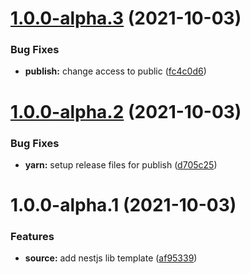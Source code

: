# [1.0.0-alpha.3](https://github.com/nestjs-shared/probot/compare/v1.0.0-alpha.2...v1.0.0-alpha.3) (2021-10-03)


### Bug Fixes

* **publish:** change access to public ([fc4c0d6](https://github.com/nestjs-shared/probot/commit/fc4c0d6796a460343c422ac6174d418d5343cafc))

# [1.0.0-alpha.2](https://github.com/nestjs-shared/probot/compare/v1.0.0-alpha.1...v1.0.0-alpha.2) (2021-10-03)


### Bug Fixes

* **yarn:** setup release files for publish ([d705c25](https://github.com/nestjs-shared/probot/commit/d705c2567a5643040cdbb89676c0e7bae874ae41))

# 1.0.0-alpha.1 (2021-10-03)


### Features

* **source:** add nestjs lib template ([af95339](https://github.com/nestjs-shared/probot/commit/af9533994ab6166f2ec7d9e898d53ba636cab92d))
